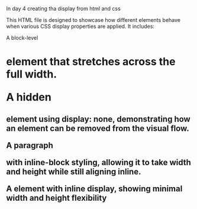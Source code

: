 In day 4 creating tha display from html and css

This HTML file is designed to showcase how different elements behave when various CSS display properties are applied. It includes:

A block-level <h1> element that stretches across the full width.

A hidden <h2> element using display: none, demonstrating how an element can be removed from the visual flow.

A paragraph <p> with inline-block styling, allowing it to take width and height while still aligning inline.

A <span> element with inline display, showing minimal width and height flexibility
